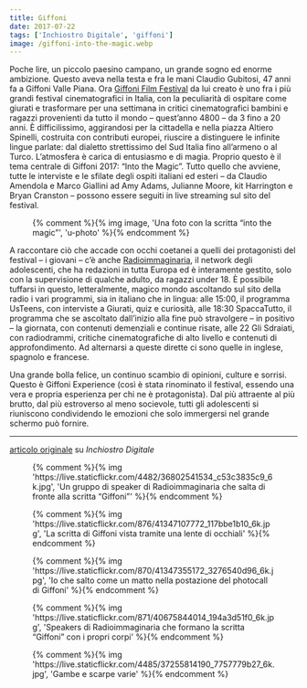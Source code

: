 ```yaml
---
title: Giffoni
date: 2017-07-22
tags: ['Inchiostro Digitale', 'giffoni']
image: /giffoni-into-the-magic.webp
---
```

Poche lire, un piccolo paesino campano, un grande sogno ed enorme ambizione. Questo aveva nella testa e fra le mani Claudio Gubitosi, 47 anni fa a Giffoni Valle Piana. Ora [Giffoni Film Festival](http://www.giffonifilmfestival.it/ 'sito web ufficiale di Giffoni Film Festival') da lui creato è uno fra i più grandi festival cinematografici in Italia, con la peculiarità di ospitare come giurati e trasformare per una settimana in critici cinematografici bambini e ragazzi provenienti da tutto il mondo – quest’anno 4800 – da 3 fino a 20 anni. È difficilissimo, aggirandosi per la cittadella e nella piazza Altiero Spinelli, costruita con contributi europei, riuscire a distinguere le infinite lingue parlate: dal dialetto strettissimo del Sud Italia fino all’armeno o al Turco. L’atmosfera è carica di entusiasmo e di magia. Proprio questo è il tema centrale di Giffoni 2017: “Into the Magic”. Tutto quello che avviene, tutte le interviste e le sfilate degli ospiti italiani ed esteri – da Claudio Amendola e Marco Giallini ad Amy Adams, Julianne Moore, kit Harrington e Bryan Cranston – possono essere seguiti in live streaming sul sito del festival.

<figure>
	{% comment %}{% img image, 'Una foto con la scritta “into the magic”', 'u-photo' %}{% endcomment %}
</figure>

A raccontare ciò che accade con occhi coetanei a quelli dei protagonisti del festival – i giovani – c’è anche [Radioimmaginaria](https://radioimmaginaria.it 'Radioimmaginaria'), il network degli adolescenti, che ha redazioni in tutta Europa ed è interamente gestito, solo con la supervisione di qualche adulto, da ragazzi under 18. È possibile tuffarsi in questo, letteralmente, magico mondo ascoltando sul sito della radio i vari programmi, sia in italiano che in lingua: alle 15:00, il programma UsTeens, con interviste a Giurati, quiz e curiosità, alle 18:30 SpaccaTutto, il programma che se ascoltato dall’inizio alla fine può stravolgere – in positivo – la giornata, con contenuti demenziali e continue risate, alle 22 Gli Sdraiati, con radiodrammi, critiche cinematografiche di alto livello e contenuti di approfondimento. Ad alternarsi a queste dirette ci sono quelle in inglese, spagnolo e francese.

Una grande bolla felice, un continuo scambio di opinioni, culture e sorrisi. Questo è Giffoni Experience (così è stata rinominato il festival, essendo una vera e propria esperienza per chi ne è protagonista). Dal più attraente al più brutto, dal più estroverso al meno socievole, tutti gli adolescenti si riuniscono condividendo le emozioni che solo immergersi nel grande schermo può fornire.

---

<a href='https://web.archive.org/web/20200428134502/https://www.rivieratime.news/lentusiasmo-la-magia-del-giffoni-film-festival/'  target='_blank'>articolo originale</a> su _Inchiostro Digitale_

<figure>
	{% comment %}{% img 'https://live.staticflickr.com/4482/36802541534_c53c3835c9_6k.jpg', 'Un gruppo di speaker di Radioimmaginaria che salta di fronte alla scritta “Giffoni”' %}{% endcomment %}
</figure>
<figure>
	{% comment %}{% img 'https://live.staticflickr.com/876/41347107772_117bbe1b10_6k.jpg', 'La scritta di Giffoni vista tramite una lente di occhiali' %}{% endcomment %}
</figure>
<figure>
	{% comment %}{% img 'https://live.staticflickr.com/870/41347355172_3276540d96_6k.jpg', 'Io che salto come un matto nella postazione del photocall di Giffoni' %}{% endcomment %}
</figure>
<figure>
	{% comment %}{% img 'https://live.staticflickr.com/871/40675844014_194a3d51f0_6k.jpg', 'Speakers di Radioimmaginaria che formano la scritta “Giffoni” con i propri corpi' %}{% endcomment %}
</figure>
<figure>
	{% comment %}{% img 'https://live.staticflickr.com/4485/37255814190_7757779b27_6k.jpg', 'Gambe e scarpe varie' %}{% endcomment %}
</figure>
